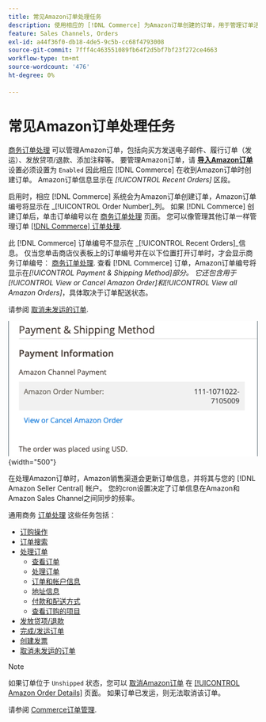 ```yaml
---
title: 常见Amazon订单处理任务
description: 使用相应的 [!DNL Commerce] 为Amazon订单创建的订单，用于管理订单活动和处理 [!UICONTROL Commerce] 管理员。
feature: Sales Channels, Orders
exl-id: a44f36f0-db18-4de5-9c5b-cc68f4793008
source-git-commit: 7fff4c463551089fb64f2d5bf7bf23f272ce4663
workflow-type: tm+mt
source-wordcount: '476'
ht-degree: 0%

---
```


# 常见Amazon订单处理任务

[商务订单处理](https://experienceleague.adobe.com/docs/commerce-admin/stores-sales/order-management/orders/order-processing.html#process-an-order) 可以管理Amazon订单，包括向买方发送电子邮件、履行订单（发运）、发放贷项/退款、添加注释等。 要管理Amazon订单，请 [**导入Amazon订单**](./order-settings.md) 设置必须设置为 `Enabled` 因此相应 [!DNL Commerce] 在收到Amazon订单时创建订单。 Amazon订单信息显示在 *[!UICONTROL Recent Orders]* 区段。

启用时，相应 [!DNL Commerce] 系统会为Amazon订单创建订单，Amazon订单编号将显示在 _[!UICONTROL Order Number]_列。 如果 [!DNL Commerce] 创建订单后，单击订单编号以在 [商务订单处理](https://experienceleague.adobe.com/docs/commerce-admin/stores-sales/order-management/orders/order-processing.html#process-an-order) 页面。 您可以像管理其他订单一样管理订单 [[!DNL Commerce] 订单处理](https://experienceleague.adobe.com/docs/commerce-admin/stores-sales/order-management/orders/order-processing.html#process-an-order).

此 [!DNL Commerce] 订单编号不显示在 _[!UICONTROL Recent Orders]_信息。 仅当您单击商店仪表板上的订单编号并在以下位置打开订单时，才会显示商务订单编号： [商务订单处理](https://experienceleague.adobe.com/docs/commerce-admin/stores-sales/order-management/orders/order-processing.html#process-an-order). 查看 [!DNL Commerce] 订单，Amazon订单编号将显示在&#x200B;*[!UICONTROL Payment & Shipping Method]*部分。 它还包含用于&#x200B;*[!UICONTROL View or Cancel Amazon Order]*和&#x200B;*[!UICONTROL View all Amazon Orders]*，具体取决于订单配送状态。

请参阅 [取消未发运的订单](./cancel-unshipped-order.md).

![Commerce订单中的Amazon订单信息](assets/amazon-order-number-payment-info.png){width="500"}

在处理Amazon订单时，Amazon销售渠道会更新订单信息，并将其与您的 [!DNL Amazon Seller Central] 帐户。 您的cron设置决定了订单信息在Amazon和Amazon Sales Channel之间同步的频率。

通用商务 [订单处理](https://experienceleague.adobe.com/docs/commerce-admin/stores-sales/order-management/orders/order-processing.html#process-an-order) 这些任务包括：

- [订购操作](https://experienceleague.adobe.com/docs/commerce-admin/stores-sales/order-management/orders/orders.html#actions)
- [订单搜索](https://experienceleague.adobe.com/docs/commerce-admin/stores-sales/order-management/orders/orders.html#order-search)
- [处理订单](https://experienceleague.adobe.com/docs/commerce-admin/stores-sales/order-management/orders/order-processing.html#process-an-order)
   - [查看订单](https://experienceleague.adobe.com/docs/commerce-admin/stores-sales/order-management/orders/order-processing.html#process-an-order#view-an-order)
   - [处理订单](https://experienceleague.adobe.com/docs/commerce-admin/stores-sales/order-management/orders/order-processing.html#process-an-order#process-an-order)
   - [订单和帐户信息](https://experienceleague.adobe.com/docs/commerce-admin/stores-sales/order-management/orders/order-processing.html#process-an-order#order-and-account-information)
   - [地址信息](https://experienceleague.adobe.com/docs/commerce-admin/stores-sales/order-management/orders/order-processing.html#process-an-order#address-information)
   - [付款和配送方式](https://experienceleague.adobe.com/docs/commerce-admin/stores-sales/order-management/orders/order-processing.html#process-an-order#payment--shipping-method)
   - [查看订购的项目](https://experienceleague.adobe.com/docs/commerce-admin/stores-sales/order-management/orders/order-processing.html#process-an-order#review-items-ordered)
- [发放贷项/退款](https://experienceleague.adobe.com/docs/commerce-admin/stores-sales/order-management/credit-memos/credit-memo-create.html)
- [完成/发运订单](https://experienceleague.adobe.com/docs/commerce-admin/stores-sales/order-management/shipments.html#create-a-shipment)
- [创建发票](https://experienceleague.adobe.com/docs/commerce-admin/stores-sales/order-management/invoices.html#create-an-invoice)
- [取消未发运的订单](./cancel-unshipped-order.md)

>[!NOTE]
>
>如果订单位于 `Unshipped` 状态，您可以 [取消Amazon订单](./cancel-unshipped-order.md) 在 [[!UICONTROL Amazon Order Details]](./amazon-order-details.md) 页面。 如果订单已发运，则无法取消该订单。

请参阅 [Commerce订单管理](https://experienceleague.adobe.com/docs/commerce-admin/stores-sales/introduction.html#order-management-and-operations).

